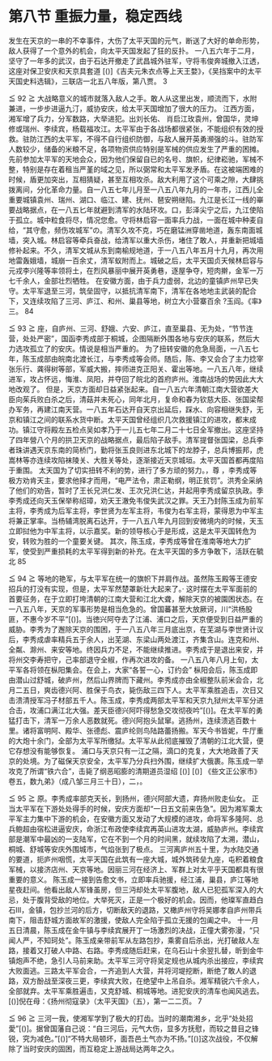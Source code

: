 # 第八节 重振力量，稳定西线

发生在天京的一串的不幸事件，大伤了太平天国的元气，断送了大好的单命形势，敌人获得了一个意外的机会，向太平天国发起了狂的反扑。
一八五六年于二月，坚守了一年多的武汉，由于石达开撤走了武昌城外驻军，守将韦俊奔城撤入江透，这座对保卫安庆和天京具套道 [()]《吉夫元朱衣点等上天王婺》，《吴挡案中的太平天国史料选辑》，三联店一北五八年版，第八贾。
3

≦ 92 ≧
大战略意义的城市就落入敌人之手。敢人从这里出发，顺流而下，水附兼进，一步步进逼九汀，威协安庆，给太平天国增加了很大的压力。
江西方面，湘军增了兵力，分军数路，大举进犯。出刘长佑、
肖启江玫袁州，曾国华，灵坤修或瑞州、李续宾，杨载福攻江。太平军由于各战场都很紧张，不能组织有效的授救。驻防江西的太平军，不得不自行组织防御，与敌人展开英勇濒强的斗。驻防军人数较少，储备的米粮不足，各项物资供应特别是军械的供应发生了严重的困摊。先前参加太平军的天地会众，因为他们保留自已的名号、旗帜，纪律崧驰，军械不整，特别是存在着租当严堇的域之见，所以弼常和太平军发矛盾。在这被端困难的时候，盾更加突出，互相猜疑，甚至互相攻杀。敌大利用了这个可乘之隙，大肆挑拨离间，分化革命力量。自一八五七年儿月至一八五八年九月的一年市，江西儿全重要城镇袁州、瑞州、湖口、临江、建、抚州、琶安朔继陷。九江是长江一线的崋要战略据点，在一八五匕年就避到清军的水陆环攻。口，彭泽尖宁之后，九江使陷于孤立。城中粒食将尽，情况您愈。守将林启容一面率兵力战，一面在城中种麦自给，“其守愈，频伤攻城军”の。清军久攻不克，巧在磨锰洲穿凿地道，轰东南面城墙，突入城。林启容等牵兵奋战，给清军以重大杀伤，堵住了敢人，并重新把城墙修补起来。不久，清军文城从东到南榆规地道，于一八五八年五月十九月，再次用地雷轰娥墙，城崩一百余丈，清军蚁附而上。城破之后，太平天国贞天候林启容与元戎李兴隆等率领将土，在烈风暴丽中展开英勇巷，逐屋争夺，短肉擀，金军一万七千余人，金部壮烈牺牲。
在安徽方面，由于兵力虚弱，北边的童镇庐州早已失守。太平军退至三河，筑垒固守，以抵抗清军南下，清军在各地地主武装的配合下，又连续攻陷了三河、庐江、和州、巢县等地，树立大小营寨百余
?玉阎。《率》三。 84

≦ 93 ≧
座，自庐州、三河、舒娥、六安、庐江，直至巢县、无为处，“节节连营，处处严密”，国函李秀成部于桐城，企图隔断外围各地与安庆的联系，然后大力选攻孤立了的安庆。情说是相当严重的。
为了扭转安徽的危急局面，一八五七年，陈玉成部由皖南北渡长江，与李秀成等会师。随后，陈、李又会合了主力捻宰张乐行、龚得树等部，军威大搬，摔师进克正阳关、霍出等地。一八五八年，继续进军，攻占怀远，悔淮、凤阳，并夺回了皖北的首府庐州。淮南战场的势因此大大地改观了。
但是，天京方面却日益紧张起来。自一八五六年清朝江南大营欲差大臣向茱兵败白杀之后，清菇并未死心，同年北月，复命和春为钦慈大臣、张国梁帮办军务，再建江南天营。一八五年石达开自天京出延后，踩水、向容相继失舒，无京和镇江之间的联系水货中断。太平天国曾经组织几次救援镇江的进攻，都末成功。镇江守将殿左五检点吴如孝乃于一儿五七年二月二十七日全军撤出。这座坚持了四年營八个月的拱卫天京的战略据点，最后陷子敌手。清军提督张国梁，总兵李者珠讲遇天京东南的简桥门，勤将张玉良则进东北城下的龙脖子，总兵博振邦，虎嵩林等亦连续攻陷袜陵关、大胜关等处，逐渐接近天京城垣。太平天国首都再度陷于重围。
太天国为了切实扭转不利的势，进行了多方顽的努力。，尊
，李秀成等极方劝肯天主，要求他择才而用，“电严法令，肃正勒纲，明正贫罚”。洪秀全采纳了他们的劝告，暂时了王长兄洪仁发、王次兄洪仁达，并起用李秀成留京执政。季李秀成还向天玉保举称绍璋，劝天王澈免韦俊失武汉之罪。天王乃封陈玉成为前军主将，李秀成为后军主将，李世贤为左军主将，韦俊为右军主将，蒙得恩为中军主将兼正掌率。当杨辅湾脱离石达开，于一八五八年九月回到安微境内的时候，天玉立即挝他为中军主将，以示嘉奖。新的领导核心于是形成，这是太平天国转危为安，转败为胜的一个童要关键。
其次，陈玉成，李秀成等曾在淮南等地大力扩军，使受到严重损耗的太平军得到新的补充。在太平天国的多方争敢下，活跃在毓北
85

≦ 94 ≧
等地的艳军，与太平军在统一的旗帜下并肩作战。虽然陈玉殿等王德安招兵的打没有实现，但是，太平军然楚罩新壮大起来了。·
这时摆在太平军面前的首要征务，在于立即打垮清朝的江南大营和江北大聋，解除天京的被園困状态。在一八五八年，天京的军事形势是相当危急的。曾国蕃甚至大放厥诃，川“洪杨股匪，不惠今岁不平”[()]。当徳兴阿夺去了江浦、浦口之后，天京便受到日益严重的威胁。李秀为了邂除天京的围困，于一八五八年三月底出京，在芜湖与李世贤计议后，李秀成虐率精兵五于余人，出芜湖、东梁山两处渡江，齐集含山。连克和州、全粼、滁州、来安等地。终因兵力不足，不能继续推进。李秀成于是退出来安，并将州交李寿把守，己率部退守全椒，作再次进攻的备。
一八五八年八月上旬，太平军各将领在枞阳集会。在会上，大家“各誓一心，订约会”
枞阳会后，陈玉成即由潜山过舒城，破庐州，然后山界牌而下藏州。李秀成亦由全椒整队前米会合，北月二五日，爽齿德兴阿、胜保于鸟衣，毙伤敌三四下人。太平军乘胜追击，次日又击溃清授军冯子材部五千人。陈玉成，李秀成两部太平军和天京九狱州太平军分进合击，攻浦口满江北大强。差天臣德兴阿吓得愁急交攻彻夜吟”[()]。在太平军的勇猛打击下，清军一万余人恶数就死。德兴阿抱头鼠窜。逃扬州，连续溃逃百数十里。诸将富明阿、殿华、张德彪、震庐纶则鸟陆路蕾扬搬。军天今书皆妮，牛厅重的大炮十余门，全部为太平军所缴狱。太平军从此彻底摧毁了清朝的江北大营，便它存想没有能够恢复。
浦口与天京只有一江之隔，滴口的克复，大大地政善了天京的处境。为了磁保天京安全，太平军乃分兵扫外围，继续扩大俄裹。陈玉成一举攻克了所谓“铁六合”，击毙了纲恶昭膨的清期道员湿绍
[()] [()]
《些文正公家市》卷五，数九弟》（成八邹三月三十日），二，。

≦ 95 ≧
原。李秀成率部克天长，到扬州，德兴阿部大遗，弃扬州败走仙女。
正当太平军在下游处处得手的时候，安庆方面却“一日五文前来告急”。因为湘军乘太平军主力集中下游的机会，在安徽方面又发动了大规模的进攻，命将军多隆阿、总兵鲍超由宿松进逼安庆，命浙江布政使李续宾再英山进攻太湖，威胁庐州。李续宾部是潮军中最凶的一支陆军，它在不到一个月的时间黑，就续攻陷了太溯，潜山，桐城、舒城等安庆外围城市，气焰张到了极点。
三河离庐州五十里，为水陆交通的要道，扼庐州咽慌，太平天国在此筑有一座大城，城外筑砖垒九座，屯积着粮食军械，以接济店州、天京等地。因丽三河在经济上、军群上对太平乎天国都具有很重要的意义。
陈玉成一接到告愈文书，立即率兵驰援，经江浦，巢县，庐江等地星夜赶间。他看出敌人军锋虽房，但三沔却处太平军腹地，敌人已犯孤军深入的大忌，处于腹背受敌的地位。大举死灭，正是一个极好的机会。因而，他璨军直趋白石Ⅲ，金镇，包抄兰河的后方，切断敌天的退路，又橄庐州守将吴娜孝自庐州带兵南下，阻击舒城方面故军的激援，使敌人完全陷于孤立无援的包阖之中。
十一月五日清晨，陈玉成在金牛镇与李续宾展开丁一场激烈的决战，正僮大雾弥漫，“只闻人严，不知珂处”。陈玉成亲带前军从左路包抄，乘雾自后杀出，光打破敌人左路，接着又打破人中路、右路。李秀成随后赶来，在乌石山十余翌扎替，昕到金牛镇炮声不绝，急引人马前来助。太平军三河守将吴定规也从城内杀出接应，李续宾大败面逃。三路太平军会合，一齐追到人大营，并将河堤挖断，断绝了敢人的退路，双方酚战至深夜三更，李续宾大败，在绝望中上吊自杀。湘军精锐六千余人，全部就弃。太平军乘胜遍击，又克舒城、桐城等地。进犯安庆的清车也闻风逃去。
[()]倪在母：《扬州彻寇录》（太平天国》（五），第一二二页。
7

≦ 96 ≧
三河一我，使湘军学到了极大的打齿。当时的潮南湘乡，北乎“处处招愛”[()]。据曾国藩自己说：“自三河后，元气大伤，显多方抚慰，而较之昔目之锋锐，究为减色。”[()]“不特大局顿坏，面吾邑土气亦为不扬。”[()]这次战役，不仅解除了当时安庆的固困，而互稳定上游战局达两年之久。
